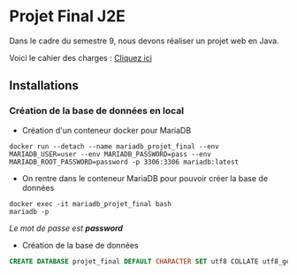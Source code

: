 # Projet Final J2E

Dans le cadre du semestre 9, nous devons réaliser un projet web en Java.

Voici le cahier des charges : [Cliquez ici](../OldProjetFinal/readme/cahier_des_charges.pdf)

## Installations

### Création de la base de données en local

- Création d'un conteneur docker pour MariaDB
```
docker run --detach --name mariadb_projet_final --env MARIADB_USER=user --env MARIADB_PASSWORD=pass --env MARIADB_ROOT_PASSWORD=password -p 3306:3306 mariadb:latest
```

- On rentre dans le conteneur MariaDB pour pouvoir créer la base de données
```
docker exec -it mariadb_projet_final bash
mariadb -p
```
*Le mot de passe est ***password****


- Création de la base de données
```sql
CREATE DATABASE projet_final DEFAULT CHARACTER SET utf8 COLLATE utf8_general_ci;
```

